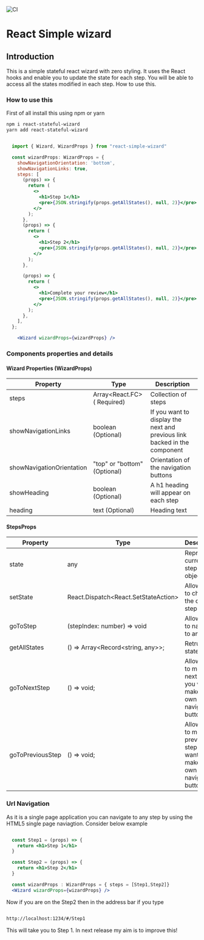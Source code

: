 ![CI](https://github.com/kmughal/react-simple-wizard/workflows/CI/badge.svg)

# React Simple wizard

## Introduction

This is a simple stateful react wizard with zero styling. It uses the React hooks and enable you to update the state for each step. You will be able to
access all the states modified in each step. How to use this.

### How to use this

First of all install this using npm or yarn 

```sh
npm i react-stateful-wizard
yarn add react-stateful-wizard
```


```jsx

  import { Wizard, WizardProps } from "react-simple-wizard"

  const wizardProps: WizardProps = {
    showNavigationOrientation: 'bottom',
    showNavigationLinks: true,
    steps: [
      (props) => {
        return (
          <>
            <h1>Step 1</h1>
            <pre>{JSON.stringify(props.getAllStates(), null, 2)}</pre>
          </>
        );
      },
      (props) => {
        return (
          <>
            <h1>Step 2</h1>
            <pre>{JSON.stringify(props.getAllStates(), null, 2)}</pre>
          </>
        );
      },

      (props) => {
        return (
          <>
            <h1>Complete your review</h1>
            <pre>{JSON.stringify(props.getAllStates(), null, 2)}</pre>
          </>
        );
      },
    ],
  };

    <Wizard wizardProps={wizardProps} />

```

### Components properties and details

#### Wizard Properties (WizardProps)

| Property                  | Type                                    | Description                                                               |
| ------------------------- | --------------------------------------- | ------------------------------------------------------------------------- |
| steps                     | Array<React.FC<StepsProps>> ( Required) | Collection of steps                                                       |
| showNavigationLinks       | boolean (Optional)                      | If you want to display the next and previous link backed in the component |
| showNavigationOrientation | "top" or "bottom" (Optional)            | Orientation of the navigation buttons                                     |
| showHeading               | boolean (Optional)                      | A h1 heading will appear on each step                                     |
| heading                   | text (Optional)                         | Heading text                                                              |

#### StepsProps

| Property         | Type                                      | Description                                                                           |
| ---------------- | ----------------------------------------- | ------------------------------------------------------------------------------------- |
| state            | any                                       | Represent current step state object                                                   |
| setState         | React.Dispatch<React.SetStateAction<any>> | Allows you to change the current step state                                           |
| goToStep         | (stepIndex: number) => void               | Allows you to navigate to any step                                                    |
| getAllStates     | () => Array<Record<string, any>>;         | Retruns all states                                                                    |
| goToNextStep     | () => void;                               | Allows you to move to next step (if you want to make your own navigation buttons)     |
| goToPreviousStep | () => void;                               | Allows you to move to previous step (if you want to make your own navigation buttons) |

### Url Navigation

As it is a single page application you can navigate to any step by using the HTML5 single page naviagtion. Consider below example

```jsx

  const Step1 = (props) => {
    return <h1>Step 1</h1>
  }

  const Step2 = (props) => {
    return <h1>Step 2</h1>
  }

  const wizardProps : WizardProps = { steps = [Step1,Step2]}
  <Wizard wizardProps={wizardProps} />

```

Now if you are on the Step2 then in the address bar if you type 

````html

http://localhost:1234/#/Step1 

````

This will take you to Step 1. In next release my aim is to improve this!


